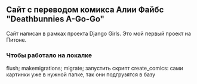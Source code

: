 ## Сайт с переводом комикса Алии Файбс "Deathbunnies A-Go-Go"
Сайт написан в рамках проекта Django Girls. Это мой первый проект на Питоне.

### Чтобы работало на локалке ###
flush;
makemigrations;
migrate;
запустить скрипт create_comics: сами картинки уже в нужной папке, так они подгрузятся в базу
